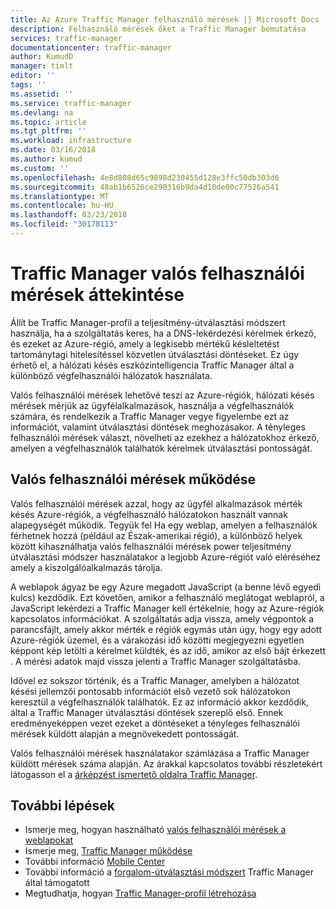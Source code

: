 ```yaml
---
title: Az Azure Traffic Manager felhasználó mérések |} Microsoft Docs
description: Felhasználó mérések őket a Traffic Manager bemutatása
services: traffic-manager
documentationcenter: traffic-manager
author: KumudD
manager: timlt
editor: ''
tags: ''
ms.assetid: ''
ms.service: traffic-manager
ms.devlang: na
ms.topic: article
ms.tgt_pltfrm: ''
ms.workload: infrastructure
ms.date: 03/16/2018
ms.author: kumud
ms.custom: ''
ms.openlocfilehash: 4e8d808d65c9898d230455d128e3ffc50db303d6
ms.sourcegitcommit: 48ab1b6526ce290316b9da4d18de00c77526a541
ms.translationtype: MT
ms.contentlocale: hu-HU
ms.lasthandoff: 03/23/2018
ms.locfileid: "30178113"
---
```

# <a name="traffic-manager-real-user-measurements-overview"></a>Traffic Manager valós felhasználói mérések áttekintése

Állít be Traffic Manager-profil a teljesítmény-útválasztási módszert használja, ha a szolgáltatás keres, ha a DNS-lekérdezési kérelmek érkező, és ezeket az Azure-régió, amely a legkisebb mértékű késleltetést tartománytagi hitelesítéssel közvetlen útválasztási döntéseket. Ez úgy érhető el, a hálózati késés eszközintelligencia Traffic Manager által a különböző végfelhasználói hálózatok használata.

Valós felhasználói mérések lehetővé teszi az Azure-régiók, hálózati késés mérések mérjük az ügyfélalkalmazások, használja a végfelhasználók számára, és rendelkezik a Traffic Manager vegye figyelembe ezt az információt, valamint útválasztási döntések meghozásakor. A tényleges felhasználói mérések választ, növelheti az ezekhez a hálózatokhoz érkező, amelyen a végfelhasználók találhatók kérelmek útválasztási pontosságát. 

## <a name="how-real-user-measurements-work"></a>Valós felhasználói mérések működése

Valós felhasználói mérések azzal, hogy az ügyfél alkalmazások mérték késés Azure-régiók, a végfelhasználó hálózatokon használt vannak alapegységét működik. Tegyük fel Ha egy weblap, amelyen a felhasználók férhetnek hozzá (például az Észak-amerikai régió), a különböző helyek között kihasználhatja valós felhasználói mérések power teljesítmény útválasztási módszer használatakor a legjobb Azure-régiót való eléréséhez amely a kiszolgálóalkalmazás tárolja.

A weblapok ágyaz be egy Azure megadott JavaScript (a benne lévő egyedi kulcs) kezdődik. Ezt követően, amikor a felhasználó meglátogat weblapról, a JavaScript lekérdezi a Traffic Manager kell értékelnie, hogy az Azure-régiók kapcsolatos információkat. A szolgáltatás adja vissza, amely végpontok a parancsfájlt, amely akkor mérték e régiók egymás után úgy, hogy egy adott Azure-régiók üzemel, és a várakozási idő közötti megjegyezni egyetlen képpont kép letölti a kérelmet küldték, és az idő, amikor az első bájt érkezett . A mérési adatok majd vissza jelenti a Traffic Manager szolgáltatásba.

Idővel ez sokszor történik, és a Traffic Manager, amelyben a hálózatot késési jellemzői pontosabb információt első vezető sok hálózatokon keresztül a végfelhasználók találhatók. Ez az információ akkor kezdődik, által a Traffic Manager útválasztási döntések szereplő első. Ennek eredményeképpen vezet ezeket a döntéseket a tényleges felhasználói mérések küldött alapján a megnövekedett pontosságát.

Valós felhasználói mérések használatakor számlázása a Traffic Manager küldött mérések száma alapján. Az árakkal kapcsolatos további részletekért látogasson el a [árképzést ismertető oldalra Traffic Manager](https://azure.microsoft.com/pricing/details/traffic-manager/).

## <a name="next-steps"></a>További lépések
- Ismerje meg, hogyan használható [valós felhasználói mérések a weblapokat](traffic-manager-create-rum-web-pages.md)
- Ismerje meg, [Traffic Manager működése](traffic-manager-overview.md)
- További információ [Mobile Center](https://docs.microsoft.com/mobile-center/)
- További információ a [forgalom-útválasztási módszert](traffic-manager-routing-methods.md) Traffic Manager által támogatott
- Megtudhatja, hogyan [Traffic Manager-profil létrehozása](traffic-manager-create-profile.md)

